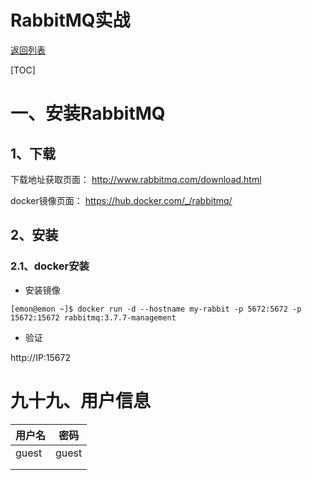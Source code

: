 # RabbitMQ实战

[返回列表](https://github.com/EmonCodingBackEnd/backend-tutorial)

[TOC]

# 一、安装RabbitMQ

## 1、下载

下载地址获取页面： http://www.rabbitmq.com/download.html

docker镜像页面： https://hub.docker.com/_/rabbitmq/

## 2、安装

### 2.1、docker安装

- 安装镜像

```shell
[emon@emon ~]$ docker run -d --hostname my-rabbit -p 5672:5672 -p 15672:15672 rabbitmq:3.7.7-management
```

- 验证

http://IP:15672



# 九十九、用户信息

| 用户名 | 密码  |
| ------ | ----- |
| guest  | guest |
|        |       |
|        |       |

